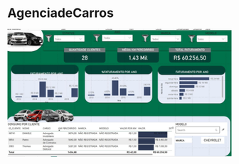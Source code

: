 # AgenciadeCarros


<p align="center">
  <a href="#"><img src="https://github.com/DevVitorSantos/AgenciadeCarros/blob/main/power%20bi.JPG" alt="#"></img></a>
</p>
